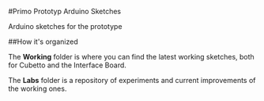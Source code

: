 #Primo Prototyp Arduino Sketches

Arduino sketches for the prototype

##How it's organized

The **Working** folder is where you can find the latest working sketches, both for Cubetto and the Interface Board.

The **Labs** folder is a repository of experiments and current improvements of the working ones.
